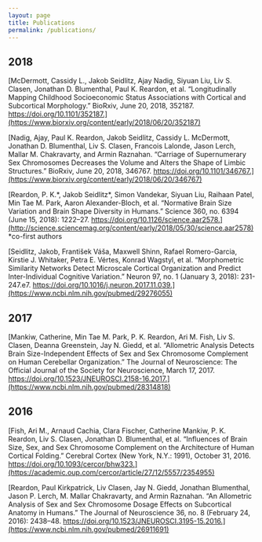 ```yaml
---
layout: page
title: Publications
permalink: /publications/
---
```


## 2018
[McDermott, Cassidy L., Jakob Seidlitz, Ajay Nadig, Siyuan Liu, Liv S. Clasen, Jonathan D. Blumenthal, Paul K. Reardon, et al. “Longitudinally Mapping Childhood Socioeconomic Status Associations with Cortical and Subcortical Morphology.” BioRxiv, June 20, 2018, 352187. https://doi.org/10.1101/352187.](https://www.biorxiv.org/content/early/2018/06/20/352187) 


[Nadig, Ajay, Paul K. Reardon, Jakob Seidlitz, Cassidy L. McDermott, Jonathan D. Blumenthal, Liv S. Clasen, Francois Lalonde, Jason Lerch, Mallar M. Chakravarty, and Armin Raznahan. “Carriage of Supernumerary Sex Chromosomes Decreases the Volume and Alters the Shape of Limbic Structures.” BioRxiv, June 20, 2018, 346767. https://doi.org/10.1101/346767.](https://www.biorxiv.org/content/early/2018/06/20/346767)  


[Reardon, P. K.\*, Jakob Seidlitz\*, Simon Vandekar, Siyuan Liu, Raihaan Patel, Min Tae M. Park, Aaron Alexander-Bloch, et al. “Normative Brain Size Variation and Brain Shape Diversity in Humans.” Science 360, no. 6394 (June 15, 2018): 1222–27. https://doi.org/10.1126/science.aar2578.](http://science.sciencemag.org/content/early/2018/05/30/science.aar2578)  
*co-first authors  


[Seidlitz, Jakob, František Váša, Maxwell Shinn, Rafael Romero-Garcia, Kirstie J. Whitaker, Petra E. Vértes, Konrad Wagstyl, et al. “Morphometric Similarity Networks Detect Microscale Cortical Organization and Predict Inter-Individual Cognitive Variation.” Neuron 97, no. 1 (January 3, 2018): 231-247.e7. https://doi.org/10.1016/j.neuron.2017.11.039.](https://www.ncbi.nlm.nih.gov/pubmed/29276055)



## 2017
[Mankiw, Catherine, Min Tae M. Park, P. K. Reardon, Ari M. Fish, Liv S. Clasen, Deanna Greenstein, Jay N. Giedd, et al. “Allometric Analysis Detects Brain Size-Independent Effects of Sex and Sex Chromosome Complement on Human Cerebellar Organization.” The Journal of Neuroscience: The Official Journal of the Society for Neuroscience, March 17, 2017. https://doi.org/10.1523/JNEUROSCI.2158-16.2017.](https://www.ncbi.nlm.nih.gov/pubmed/28314818) 



## 2016
[Fish, Ari M., Arnaud Cachia, Clara Fischer, Catherine Mankiw, P. K. Reardon, Liv S. Clasen, Jonathan D. Blumenthal, et al. “Influences of Brain Size, Sex, and Sex Chromosome Complement on the Architecture of Human Cortical Folding.” Cerebral Cortex (New York, N.Y.: 1991), October 31, 2016. https://doi.org/10.1093/cercor/bhw323.](https://academic.oup.com/cercor/article/27/12/5557/2354955)  


[Reardon, Paul Kirkpatrick, Liv Clasen, Jay N. Giedd, Jonathan Blumenthal, Jason P. Lerch, M. Mallar Chakravarty, and Armin Raznahan. “An Allometric Analysis of Sex and Sex Chromosome Dosage Effects on Subcortical Anatomy in Humans.” The Journal of Neuroscience 36, no. 8 (February 24, 2016): 2438–48. https://doi.org/10.1523/JNEUROSCI.3195-15.2016.](https://www.ncbi.nlm.nih.gov/pubmed/26911691)




